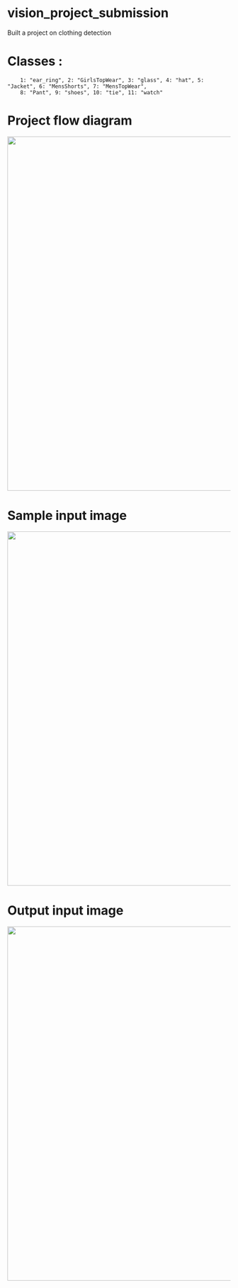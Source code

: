 # vision_project_submission

Built a project on clothing detection

# Classes : 
        1: "ear_ring", 2: "GirlsTopWear", 3: "glass", 4: "hat", 5: "Jacket", 6: "MensShorts", 7: "MensTopWear",
        8: "Pant", 9: "shoes", 10: "tie", 11: "watch"
        
# Project flow diagram
<img src="https://github.com/Shyam-AI/Vision_final_project/blob/master/images/flow_diagram.png" width="800px" height="auto">

# Sample input image
<img src="https://github.com/Shyam-AI/Vision_final_project/blob/master/images/inputImage.jpg" width="800px" height="auto">

# Output input image
<img src="https://github.com/Shyam-AI/Vision_final_project/blob/master/images/output4.jpg" width="800px" height="auto">
